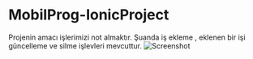 # MobilProg-IonicProject
Projenin amacı işlerimizi not almaktır. 
Şuanda iş ekleme , eklenen bir işi güncelleme ve silme işlevleri mevcuttur.
![Screenshot](https://hizliresim.com/HFAQTw)

